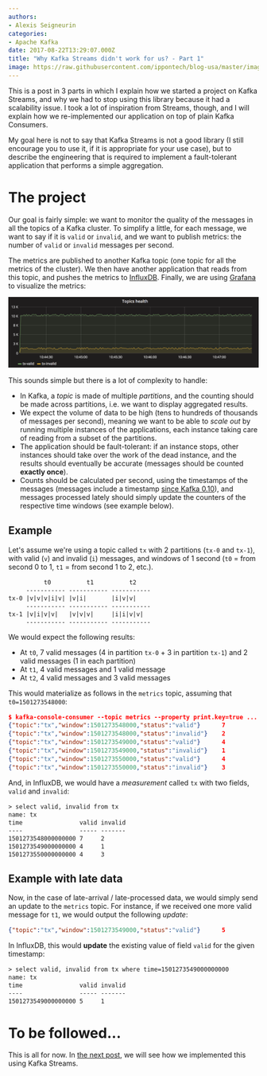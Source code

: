 ```yaml
---
authors:
- Alexis Seigneurin
categories:
- Apache Kafka
date: 2017-08-22T13:29:07.000Z
title: "Why Kafka Streams didn't work for us? - Part 1"
image: https://raw.githubusercontent.com/ippontech/blog-usa/master/images/2017/08/apache-kafka-1.png
---
```


This is a post in 3 parts in which I explain how we started a project on Kafka Streams, and why we had to stop using this library because it had a scalability issue. I took a lot of inspiration from Streams, though, and I will explain how we re-implemented our application on top of plain Kafka Consumers.

My goal here is not to say that Kafka Streams is not a good library (I still encourage you to use it, if it is appropriate for your use case), but to describe the engineering that is required to implement a fault-tolerant application that performs a simple aggregation.

# The project

Our goal is fairly simple: we want to monitor the quality of the messages in all the topics of a Kafka cluster. To simplify a little, for each message, we want to say if it is `valid` or `invalid`, and we want to publish metrics: the number of `valid` or `invalid` messages per second.

The metrics are published to another Kafka topic (one topic for all the metrics of the cluster). We then have another application that reads from this topic, and pushes the metrics to [InfluxDB](https://www.influxdata.com/). Finally, we are using [Grafana](https://grafana.com/) to visualize the metrics:

![](https://raw.githubusercontent.com/ippontech/blog-usa/master/images/2017/08/grafana.png)

This sounds simple but there is a lot of complexity to handle:

- In Kafka, a _topic_ is made of multiple _partitions_, and the counting should be made across partitions, i.e. we want to display aggregated results.
- We expect the volume of data to be high (tens to hundreds of thousands of messages per second), meaning we want to be able to _scale out_ by running multiple instances of the applications, each instance taking care of reading from a subset of the partitions.
- The application should be fault-tolerant: if an instance stops, other instances should take over the work of the dead instance, and the results should eventually be accurate (messages should be counted **exactly once**).
- Counts should be calculated per second, using the timestamps of the messages (messages include a timestamp [since Kafka 0.10](https://issues.apache.org/jira/browse/KAFKA-2511)), and messages processed lately should simply update the counters of the respective time windows (see example below).

## Example

Let's assume we're using a topic called `tx` with 2 partitions (`tx-0` and `tx-1`), with valid (`v`) and invalid (`i`) messages, and windows of 1 second (`t0` = from second 0 to 1, `t1` = from second 1 to 2, etc.).

```text
          t0          t1          t2   
     ----------- ----------- -----------
tx-0 |v|v|v|i|v| |v|i|       |i|v|v|
     ----------- ----------- -----------
tx-1 |v|i|v|v|   |v|v|v|     |i|i|v|v|
     ----------- ----------- -----------
```

We would expect the following results:

- At `t0`, 7 valid messages (4 in partition `tx-0` + 3 in partition `tx-1`) and 2 valid messages (1 in each partition)
- At `t1`, 4 valid messages and 1 valid message
- At `t2`, 4 valid messages and 3 valid messages

This would materialize as follows in the `metrics` topic, assuming that `t0=1501273548000`: 

```json
$ kafka-console-consumer --topic metrics --property print.key=true ...
{"topic":"tx","window":1501273548000,"status":"valid"}      7
{"topic":"tx","window":1501273548000,"status":"invalid"}    2
{"topic":"tx","window":1501273549000,"status":"valid"}      4
{"topic":"tx","window":1501273549000,"status":"invalid"}    1
{"topic":"tx","window":1501273550000,"status":"valid"}      4
{"topic":"tx","window":1501273550000,"status":"invalid"}    3
```

And, in InfluxDB, we would have a _measurement_ called `tx` with two fields, `valid` and `invalid`:

```text
> select valid, invalid from tx
name: tx
time                valid invalid
----                ----- -------
1501273548000000000 7     2      
1501273549000000000 4     1      
1501273550000000000 4     3      
```

## Example with late data

Now, in the case of late-arrival / late-processed data, we would simply send an update to the `metrics` topic. For instance, if we received one more valid message for `t1`, we would output the following _update_:

```json
{"topic":"tx","window":1501273549000,"status":"valid"}      5
```

In InfluxDB, this would **update** the existing value of field `valid` for the given timestamp:

```text
> select valid, invalid from tx where time=1501273549000000000
name: tx
time                valid invalid
----                ----- -------
1501273549000000000 5     1      
```

# To be followed...

This is all for now. In [the next post](/why-kafka-streams-didnt-work-for-us-part-2/), we will see how we implemented this using Kafka Streams.
